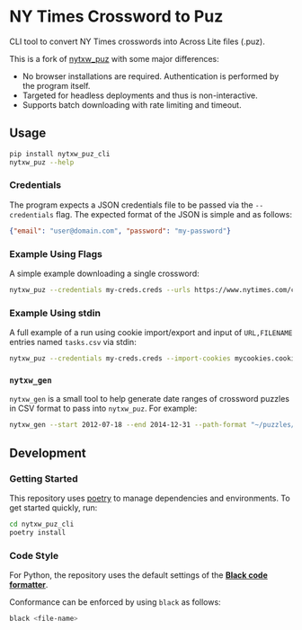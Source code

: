 # NY Times Crossword to Puz

CLI tool to convert NY Times crosswords into Across Lite files (.puz).

This is a fork of [nytxw_puz](https://github.com/Q726kbXuN/nytxw_puz) with some major differences:

  * No browser installations are required. Authentication is performed by the program itself.
  * Targeted for headless deployments and thus is non-interactive.
  * Supports batch downloading with rate limiting and timeout.

## Usage

```bash
pip install nytxw_puz_cli
nytxw_puz --help
```

### Credentials

The program expects a JSON credentials file to be passed via the `--credentials` flag. The expected format of the JSON is simple and as follows:

```json
{"email": "user@domain.com", "password": "my-password"}
```

### Example Using Flags

A simple example downloading a single crossword:

```bash
nytxw_puz --credentials my-creds.creds --urls https://www.nytimes.com/crosswords/game/daily/2020/12/31 --filenames ~/puzzles/2020/12/31.puz
```

### Example Using stdin

A full example of a run using cookie import/export and input of `URL,FILENAME` entries named `tasks.csv` via stdin:

```bash
nytxw_puz --credentials my-creds.creds --import-cookies mycookies.cookies --export-cookies mycookies.cookies -v < tasks.csv
```

### `nytxw_gen`

`nytxw_gen` is a small tool to help generate date ranges of crossword puzzles in CSV format to pass into `nytxw_puz`. For example:

```bash
nytxw_gen --start 2012-07-18 --end 2014-12-31 --path-format "~/puzzles/<year>/<month>/<day>.puz" > puzzles-to-download.csv 
```


## Development

### Getting Started

This repository uses [poetry](https://python-poetry.org/) to manage dependencies and environments. To get started quickly, run:

```bash
cd nytxw_puz_cli
poetry install
```

### Code Style

For Python, the repository uses the default settings of the [**Black code formatter**](https://black.readthedocs.io/).

Conformance can be enforced by using `black` as follows:

```bash
black <file-name>
```
